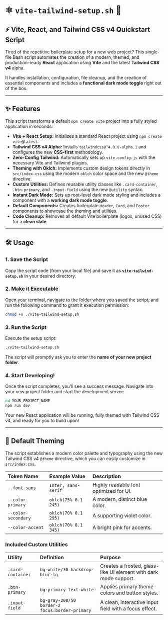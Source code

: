 # ⚛️ `vite-tailwind-setup.sh` 🚀

## ⚡️ **Vite, React, and Tailwind CSS v4 Quickstart Script**

Tired of the repetitive boilerplate setup for a new web project? This single-file Bash script automates the creation of a modern, themed, and production-ready **React** application using **Vite** and the latest **Tailwind CSS v4** alpha.

It handles installation, configuration, file cleanup, and the creation of essential components and includes a **functional dark mode toggle** right out of the box.

-----

## ✨ Features

This script transforms a default `npm create vite` project into a fully styled application in seconds:

  * **Vite + React Setup:** Initializes a standard React project using `npm create vite@latest`.
  * **Tailwind CSS v4 Alpha:** Installs `tailwindcss@^4.0.0-alpha.1` and configures the new **CSS-first** methodology.
  * **Zero-Config Tailwind:** Automatically sets up `vite.config.js` with the necessary Vite and Tailwind plugins.
  * **Theming with Oklch:** Implements custom design tokens directly in `src/index.css` using the modern `oklch` color space and the new `@theme` directive.
  * **Custom Utilities:** Defines reusable utility classes like `.card-container`, `.btn-primary`, and `.input-field` using the new `@utility` syntax.
  * **Instant Dark Mode:** Sets up root-level dark mode styling and includes a component with a **working dark mode toggle**.
  * **Default Components:** Creates boilerplate `Header`, `Card`, and `Footer` components to showcase the theming and utilities.
  * **Code Cleanup:** Removes all default Vite boilerplate (logos, unused CSS) for a **clean slate**.

-----

## 🛠️ Usage

### 1\. Save the Script

Copy the script code (from your local file) and save it as **`vite-tailwind-setup.sh`** in your desired directory.

### 2\. Make it Executable

Open your terminal, navigate to the folder where you saved the script, and run the following command to grant it execution permission:

```bash
chmod +x ./vite-tailwind-setup.sh
```

### 3\. Run the Script

Execute the setup script:

```bash
./vite-tailwind-setup.sh
```

The script will promptly ask you to enter the **name of your new project folder**.

### 4\. Start Developing\!

Once the script completes, you'll see a success message. Navigate into your new project folder and start the development server:

```bash
cd YOUR_PROJECT_NAME
npm run dev
```

Your new React application will be running, fully themed with Tailwind CSS v4, and ready for you to build upon\!

-----

## 🎨 Default Theming

The script establishes a modern color palette and typography using the new Tailwind CSS v4 `@theme` directive, which you can easily customize in `src/index.css`.

| Token Name | Example Value | Description |
| :--- | :--- | :--- |
| `--font-sans` | `Inter, sans-serif` | Highly readable font optimized for UI. |
| `--color-primary` | `oklch(75% 0.1 245)` | A modern, distinct blue color. |
| `--color-secondary` | `oklch(70% 0.1 295)` | A supporting violet color. |
| `--color-accent` | `oklch(70% 0.1 345)` | A bright pink for accents. |

### Included Custom Utilities

| Utility | Definition | Purpose |
| :--- | :--- | :--- |
| `.card-container` | `bg-white/30 backdrop-blur-lg` | Creates a frosted, glass-like UI element with dark mode support. |
| `.btn-primary` | `bg-primary text-white` | Applies primary theme colors and button styles. |
| `.input-field` | `bg-gray-200/50 border-2 focus:border-primary` | A clean, interactive input field with a focus effect. |
